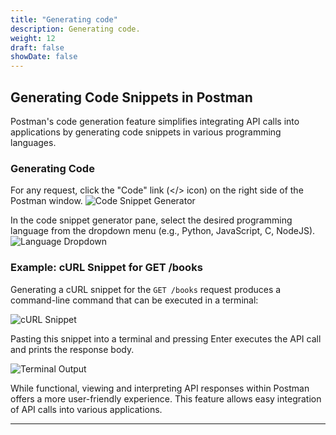 ```yaml
---
title: "Generating code"
description: Generating code.
weight: 12
draft: false
showDate: false
---
```

## Generating Code Snippets in Postman

Postman's code generation feature simplifies integrating API calls into applications by generating code snippets in various programming languages.

### Generating Code

For any request, click the "Code" link (</> icon) on the right side of the Postman window.
   ![Code Snippet Generator](https://everpath-course-content.s3-accelerate.amazonaws.com/instructor%2F26fp2261340y1ukokimvca8su%2Fpublic%2F1649891157%2Frecap+1.1649891157042.png)  


In the code snippet generator pane, select the desired programming language from the dropdown menu (e.g., Python, JavaScript, C, NodeJS).
   ![Language Dropdown](https://everpath-course-content.s3-accelerate.amazonaws.com/instructor%2F26fp2261340y1ukokimvca8su%2Fpublic%2F1649891219%2Frecap+2.1649891218949.png)

### Example: cURL Snippet for GET /books

Generating a cURL snippet for the `GET /books` request produces a command-line command that can be executed in a terminal:

   ![cURL Snippet](https://everpath-course-content.s3-accelerate.amazonaws.com/instructor%2F26fp2261340y1ukokimvca8su%2Fpublic%2F1649891410%2Frecap+3.1649891410496.png)

Pasting this snippet into a terminal and pressing Enter executes the API call and prints the response body.

   ![Terminal Output](https://everpath-course-content.s3-accelerate.amazonaws.com/instructor%2F26fp2261340y1ukokimvca8su%2Fpublic%2F1649891458%2Frecap+4.1649891458430.png)

While functional, viewing and interpreting API responses within Postman offers a more user-friendly experience.  This feature allows easy integration of API calls into various applications.

---